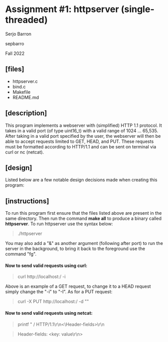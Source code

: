 # Assignment #1: httpserver (single-threaded)
Serjo Barron

sepbarro

Fall 2022

## [files]
 - httpserver.c
 - bind.c
 - Makefile
 - README.md

## [description]
This program implements a webserver with (simplified) HTTP 1.1 protocol. It takes in a valid port (of type uint16\_t) with a valid range of 1024 ... 65,535. After taking in a valid port specified by the user, the webserver will then be able to accept requests limited to GET, HEAD, and PUT. These requests must be formatted according to HTTP/1.1 and can be sent on terminal via curl or nc (netcat).

## [design]
Listed below are a few notable design decisions made when creating this program:

## [instructions]
To run this program first ensure that the files listed above are present in the same directory. Then run the command **make all** to produce a binary called **httpserver**. To run httpserver use the syntax below:

> ./httpserver <port>

You may also add a "&" as another argument (following after port) to run the server in the background, to bring it back to the foreground use the command "fg".

#### Now to send valid requests using curl:

> curl http://localhost:<port>/<filepath> -i

Above is an example of a GET request, to change it to a HEAD request simply change the "-i" to "-I". As for a PUT request:

> curl -X PUT http://localhost:<port>/<filepath> -d "<message body>"

#### Now to send valid requests using netcat:

> printf "<method> /<filepath> HTTP/1.1\r\n<\Header-fields>\r\n<message body>

> Header-fields: <key: value\r\n>
